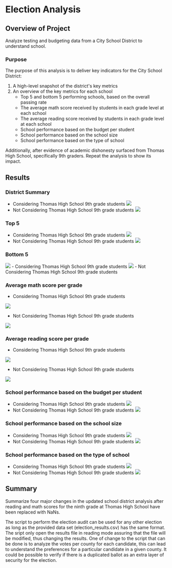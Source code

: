 # Election Analysis
## Overview of Project
Analyze testing and budgeting data from a City School District to understand school.
### Purpose
The purpose of this analysis is to deliver key indicators for the City School District: 

1. A high-level snapshot of the district's key metrics
2. An overview of the key metrics for each school
    - Top 5 and bottom 5 performing schools, based on the overall passing rate
    - The average math score received by students in each grade level at each school
    - The average reading score received by students in each grade level at each school
    - School performance based on the budget per student
    - School performance based on the school size 
    - School performance based on the type of school

Additionally, after evidence of academic dishonesty surfaced from Thomas High School, specifically 9th graders. Repeat the analysis to show its impact.

## Results
### District Summary
- Considering Thomas High School 9th grade students <img src="https://github.com/luisnewmanh/School_District_Analysis/blob/master/Resources/SnapshotT.JPG">
- Not Considering Thomas High School 9th grade students <img src="https://github.com/luisnewmanh/School_District_Analysis/blob/master/Resources/Snapshot.JPG">

### Top 5
- Considering Thomas High School 9th grade students <img src="https://github.com/luisnewmanh/School_District_Analysis/blob/master/Resources/top5T.JPG">
- Not Considering Thomas High School 9th grade students <img src="https://github.com/luisnewmanh/School_District_Analysis/blob/master/Resources/top5.JPG">

### Bottom 5
<img src="https://github.com/luisnewmanh/School_District_Analysis/blob/master/Resources/bottom5T.JPG">
- Considering Thomas High School 9th grade students
<img src="https://github.com/luisnewmanh/School_District_Analysis/blob/master/Resources/bottom5.JPG">
- Not Considering Thomas High School 9th grade students

### Average math score per grade
- Considering Thomas High School 9th grade students 
<img src="https://github.com/luisnewmanh/School_District_Analysis/blob/master/Resources/mathT.JPG">

- Not Considering Thomas High School 9th grade students 
<img src="https://github.com/luisnewmanh/School_District_Analysis/blob/master/Resources/math.JPG">

### Average reading score per grade
-  Considering Thomas High School 9th grade students 
<img src="https://github.com/luisnewmanh/School_District_Analysis/blob/master/Resources/readingT.JPG">

- Not Considering Thomas High School 9th grade students 
<img src="https://github.com/luisnewmanh/School_District_Analysis/blob/master/Resources/reading.JPG"> 

### School performance based on the budget per student
- Considering Thomas High School 9th grade students <img src="https://github.com/luisnewmanh/School_District_Analysis/blob/master/Resources/budgetT.JPG">
- Not Considering Thomas High School 9th grade students <img src="https://github.com/luisnewmanh/School_District_Analysis/blob/master/Resources/budget.JPG"> 

### School performance based on the school size
- Considering Thomas High School 9th grade students <img src="https://github.com/luisnewmanh/School_District_Analysis/blob/master/Resources/sizeT.JPG">
- Not Considering Thomas High School 9th grade students <img src="https://github.com/luisnewmanh/School_District_Analysis/blob/master/Resources/size.JPG"> 

### School performance based on the type of school
- Considering Thomas High School 9th grade students <img src="https://github.com/luisnewmanh/School_District_Analysis/blob/master/Resources/typeT.JPG">
- Not Considering Thomas High School 9th grade students <img src="https://github.com/luisnewmanh/School_District_Analysis/blob/master/Resources/type.JPG">

## Summary
Summarize four major changes in the updated school district analysis after reading and math scores for the ninth grade at Thomas High School have been replaced with NaNs.

The script to perform the election audit can be used for any other election as long as the provided data set (election_results.csv) has the same format. The sript only open the results file in reading mode assuring that the file will be modified, thus changing the results. One of change to the script that can be done is to analyze the votes per county for each candidate, this can lead to understand the preferences for a particular candidate in a given county. It could be possible to verify if there is a duplicated ballot as an extra layer of security for the election.
